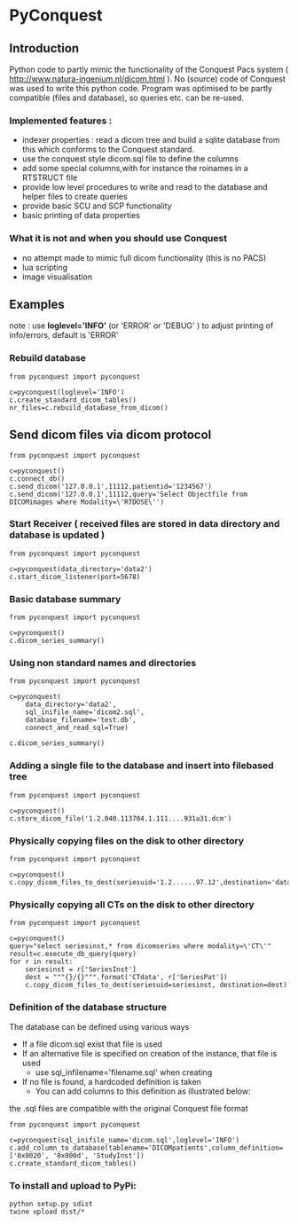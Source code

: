 # PyConquest

## Introduction

Python code to partly mimic the functionality of the Conquest Pacs system ( http://www.natura-ingenium.nl/dicom.html ).
No (source) code of Conquest was used to write this python code. Program was optimised to be partly compatible (files and database), so queries etc. can 
be re-used.

### Implemented features :
- indexer properties : read a dicom tree and build a sqlite database from this which conforms to the Conquest standard.
- use the conquest style dicom.sql file to define the columns
- add some special columns,with for instance the roinames in a RTSTRUCT file
- provide low level procedures to write and read to the database and helper files to create queries
- provide basic SCU and SCP functionality
- basic printing of data properties

### What it is not and when you should use Conquest
- no attempt made to mimic full dicom functionality (this is no PACS)
- lua scripting
- image visualisation

## Examples

note : use **loglevel='INFO'** (or 'ERROR' or 'DEBUG' ) to adjust printing of info/errors, default is 'ERROR'

### Rebuild database

```
from pyconquest import pyconquest

c=pyconquest(loglevel='INFO')
c.create_standard_dicom_tables()
nr_files=c.rebuild_database_from_dicom()
```

## Send dicom files via dicom protocol

```
from pyconquest import pyconquest

c=pyconquest()
c.connect_db()
c.send_dicom('127.0.0.1',11112,patientid='1234567')
c.send_dicom('127.0.0.1',11112,query='Select Objectfile from DICOMimages where Modality=\'RTDOSE\'')
```

### Start Receiver ( received files are stored in data directory and database is updated )

```
from pyconquest import pyconquest

c=pyconquest(data_directory='data2')
c.start_dicom_listener(port=5678)
```
### Basic database summary

```
from pyconquest import pyconquest

c=pyconquest()
c.dicom_series_summary()
```
### Using non standard names and directories

```
from pyconquest import pyconquest

c=pyconquest(
    data_directory='data2',
    sql_inifile_name='dicom2.sql',
    database_filename='test.db',
    connect_and_read_sql=True)
    
c.dicom_series_summary()
```
### Adding a single file to the database and insert into filebased tree
```
from pyconquest import pyconquest

c=pyconquest()
c.store_dicom_file('1.2.840.113704.1.111....931a31.dcm')
```

### Physically copying files on the disk to other directory
```
from pyconquest import pyconquest

c=pyconquest()
c.copy_dicom_files_to_dest(seriesuid='1.2......97.12',destination='data2/hallo')
```

### Physically copying all CTs on the disk to other directory
```
from pyconquest import pyconquest

c=pyconquest()
query="select seriesinst,* from dicomseries where modality=\'CT\'"
result=c.execute_db_query(query)
for r in result:
    seriesinst = r['SeriesInst']
    dest = """{}/{}""".format('CTdata', r['SeriesPat'])
    c.copy_dicom_files_to_dest(seriesuid=seriesinst, destination=dest)
```

### Definition of the database structure
The database can be defined using various ways
- If a file dicom.sql exist that file is used
- If an alternative file is specified on creation of the instance, that file is used
    - use sql_infilename='filename.sql' when creating 
- If no file is found, a hardcoded definition is taken
    - You can add columns to this definition as illustrated below:

the .sql files are compatible with the original Conquest file format
````
from pyconquest import pyconquest

c=pyconquest(sql_inifile_name='dicom.sql',loglevel='INFO')
c.add_column_to_database(tablename='DICOMpatients',column_definition=['0x0020', '0x000d', 'StudyInst'])
c.create_standard_dicom_tables()

````
### To install and upload to PyPi:
```
python setup.py sdist
twine upload dist/*
```
